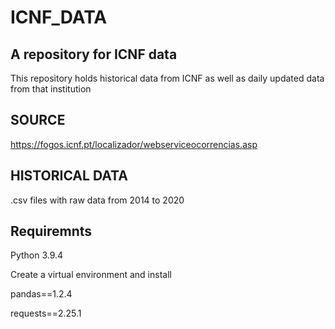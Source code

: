 # ICNF_DATA

## A repository for ICNF data 

This repository holds historical data from ICNF as well as daily updated data from that institution 

## SOURCE

https://fogos.icnf.pt/localizador/webserviceocorrencias.asp

## HISTORICAL DATA 
.csv files with raw data from 2014 to 2020 

## Requiremnts 

Python 3.9.4

Create a virtual environment and install 

pandas==1.2.4

requests==2.25.1
